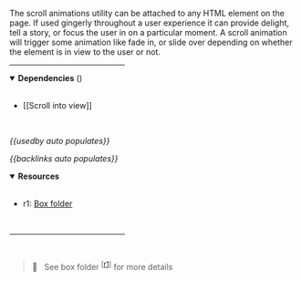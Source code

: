 <!-- category start --><!-- category end -->

The scroll animations utility can be attached to any HTML element on the page. If used gingerly throughout a user experience it can provide delight, tell a story, or focus the user in on a particular moment. A scroll animation will trigger some animation like fade in, or slide over depending on whether the element is in view to the user or not.

<hr width="40%" />

<!-- toc start --><!-- toc end -->

<details open="true">
  <summary><strong>Dependencies</strong> (<!-- dependencyCount start --><!-- dependencyCount end -->)</summary><br />
  
- [[Scroll into view]]

<br />
</details>

<!-- usedby start -->
*{{usedby auto populates}}*
<!-- usedby end -->

<!-- backlinks start -->
*{{backlinks auto populates}}*
<!-- backlinks end -->

<a name="resources"></a>
<details open="true">
  <summary><strong>Resources</strong></summary><br />

- r1: [Box folder](https://ibm.ent.box.com/folder/125890741222)

<br />
</details>

<hr width="40%" />

<br />

> 👀 &nbsp; See box folder <sup>[[r1](#resources)]</sup> for more details
